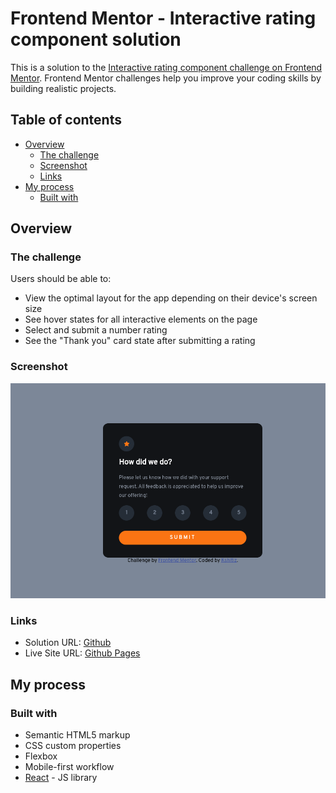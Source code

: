 # Frontend Mentor - Interactive rating component solution

This is a solution to the [Interactive rating component challenge on Frontend Mentor](https://www.frontendmentor.io/challenges/interactive-rating-component-koxpeBUmI). Frontend Mentor challenges help you improve your coding skills by building realistic projects.

## Table of contents

-   [Overview](#overview)
    -   [The challenge](#the-challenge)
    -   [Screenshot](#screenshot)
    -   [Links](#links)
-   [My process](#my-process)
    -   [Built with](#built-with)

## Overview

### The challenge

Users should be able to:

-   View the optimal layout for the app depending on their device's screen size
-   See hover states for all interactive elements on the page
-   Select and submit a number rating
-   See the "Thank you" card state after submitting a rating

### Screenshot

![](./screenshot.png)

### Links

-   Solution URL: [Github](https://github.com/Kshitiz-Karki/frontendmentor_rating)
-   Live Site URL: [Github Pages]()

## My process

### Built with

-   Semantic HTML5 markup
-   CSS custom properties
-   Flexbox
-   Mobile-first workflow
-   [React](https://reactjs.org/) - JS library
